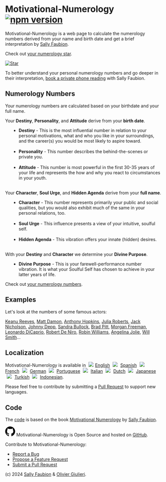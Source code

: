 # Motivational-Numerology [![npm version](https://img.shields.io/npm/v/motivational-numerology)](https://www.npmjs.com/package/motivational-numerology)

Motivational-Numerology is a web page to calculate the numerology numbers derived from your name and birth date and get a brief interpretation by [Sally Faubion](http://sallysnumbers.com/).

Check out [your numerology star](https://evoluteur.github.io/motivational-numerology/).

[![Star](https://raw.githubusercontent.com/evoluteur/motivational-numerology/master/pix/numerology-star-labels.gif)](https://evoluteur.github.io/motivational-numerology/)

To better understand your personal numerology numbers and go deeper in their interpretation, [book a private phone reading](https://sallysnumbers.com/services/) with Sally Faubion.

## Numerology Numbers

Your numerology numbers are calculated based on your birthdate and your full name.

Your **Destiny**, **Personality**, and **Attitude** derive from your **birth date**.

<ul style="margin-left:20px">
<li><strong>Destiny</strong> - <span>This is the most influential number in relation to your personal motivations, what and who you like in your surroundings, and the career(s) you would be most likely to aspire toward.
</span><br/><br/>

<li><strong>Personality</strong>
- <span>This number describes the behind-the-scenes or private you.
</span><br/><br/>

<li><strong>Attitude</strong>
- <span>This number is most powerful in the first 30-35 years of your life and represents the how and why you react to circumstances in your youth.
</span><br/><br/>
</ul>

 Your **Character**, **Soul Urge**, and **Hidden Agenda** derive from your **full name**.

<div style="padding-left:20px">
<ul>

<li><strong>Character</strong>
- <span>
This number represents primarily your public and social qualities, but you would also exhibit much of the same in your personal relations, too.
</span><br/><br/>

<li><strong>Soul Urge</strong>
- <span>
This influence presents a view of your intuitive, soulful self.
</span><br/><br/>

<li><strong>Hidden Agenda</strong>
- <span>
This vibration offers your innate (hidden) desires.
</span><br/><br/>

</div>


With your
**Destiny** and **Character** we determine your **Divine Purpose**.

<div style="padding-left:20px">
<ul>
<li><strong>Divine Purpose</strong>
- <span>
This is your farewell-performance number vibration. It is what your Soulful Self has chosen to achieve in your latter years of life.

</span>

 </div>

Check out [your numerology numbers](https://evoluteur.github.io/motivational-numerology/).


## Examples

Let's look at the numbers of some famous actors:

[Keanu Reeves](https://evoluteur.github.io/motivational-numerology/?name=Keanu+Charles+Reeves&month=9&day=2&year=1964),
[Matt Damon](https://evoluteur.github.io/motivational-numerology/?name=Matthew+Paige+Damon&month=8&day=8&year=1970),
[Anthony Hopkins](https://evoluteur.github.io/motivational-numerology/?name=Philip+Anthony+Hopkins&month=12&day=31&year=1937),
[Julia Roberts](https://evoluteur.github.io/motivational-numerology/?name=Julia+Fiona+Roberts&month=10&day=28&year=1967),
[Jack Nicholson](https://evoluteur.github.io/motivational-numerology/?name=John+Joseph+Nicholson&month=4&day=22&year=1937),
[Johnny Depp](https://evoluteur.github.io/motivational-numerology/?name=John+Christopher+Depp+II&month=6&day=9&year=1963),
[Sandra Bullock](https://evoluteur.github.io/motivational-numerology/?name=Sandra+Annette+Bullock&month=7&day=26&year=1964),
[Brad Pitt](https://evoluteur.github.io/motivational-numerology/?name=William+Bradley+Pitt&month=12&day=18&year=1963),
[Morgan Freeman](https://evoluteur.github.io/motivational-numerology/?name=Morgan+Freeman&month=6&day=1&year=1937),
[Leonardo DiCaprio](https://evoluteur.github.io/motivational-numerology/?name=Leonardo+Wilhelm+DiCaprio&month=11&day=11&year=1974),
[Robert De Niro](https://evoluteur.github.io/motivational-numerology/?name=Robert+Anthony+De+Niro+Jr.&month=8&day=17&year=1943),
[Robin Williams](https://evoluteur.github.io/motivational-numerology/?name=Robin+McLaurin+Williams&month=7&day=21&year=1951),
[Angelina Jolie](https://evoluteur.github.io/motivational-numerology/?name=Angelina+Jolie+Voight&month=6&day=4&year=1975),
[Will Smith](https://evoluteur.github.io/motivational-numerology/?name=Willard+Carroll+Smith+Jr.&month=9&day=25&year=1968)...


## Localization

Motivational-Numerology is available in <img src="https://evoluteur.github.io/motivational-numerology/pix/en.gif" style="margin:0 5px;"/>[English](https://evoluteur.github.io/motivational-numerology/)
<img src="https://evoluteur.github.io/motivational-numerology/pix/es.gif" style="margin:0 5px;"/> [Spanish](https://evoluteur.github.io/motivational-numerology/index-spanish.html)
<img src="https://evoluteur.github.io/motivational-numerology/pix/fr.gif" style="margin:0 5px;"/> [French](https://evoluteur.github.io/motivational-numerology/index-french.html)
<img src="https://evoluteur.github.io/motivational-numerology/pix/de.gif" style="margin:0 5px;"/> [German](https://evoluteur.github.io/motivational-numerology/index-german.html)
<img src="https://evoluteur.github.io/motivational-numerology/pix/pt.gif" style="margin:0 5px;"/> [Portuguese](https://evoluteur.github.io/motivational-numerology/index-portuguese.html)
<img src="https://evoluteur.github.io/motivational-numerology/pix/it.gif" style="margin:0 5px;"/> [Italian](https://evoluteur.github.io/motivational-numerology/index-italian.html)
<img src="https://evoluteur.github.io/motivational-numerology/pix/nl.gif" style="margin:0 5px;"/> [Dutch](https://evoluteur.github.io/motivational-numerology/index-dutch.html)
<img src="https://evoluteur.github.io/motivational-numerology/pix/jp.gif" style="margin:0 5px;"/> [Japanese](https://evoluteur.github.io/motivational-numerology/index-japanese.html)
<img src="https://evoluteur.github.io/motivational-numerology/pix/tr.gif" style="margin:0 5px;"/> [Turkish](https://evoluteur.github.io/motivational-numerology/index-turkish.html)
<img src="https://evoluteur.github.io/motivational-numerology/pix/id.gif" style="margin:0 5px;"/> [Indonesian](https://evoluteur.github.io/motivational-numerology/index-indonesian.html).

Please feel free to contribute by submitting a [Pull Request](https://github.com/evoluteur/motivational-numerology/pulls) to support new languages.

## Code

The [code](https://github.com/evoluteur/motivational-numerology) is based on the book [Motivational Numerology](https://www.amazon.com/Motivational-Numerology-Numbers-Affect-Your/dp/0929765974) by [Sally Faubion](http://sallysnumbers.com/).

[<svg height="32" aria-hidden="true" viewBox="0 0 16 16" version="1.1" width="32" data-view-component="true" class="octicon octicon-mark-github v-align-middle color-fg-default">
    <path d="M8 0c4.42 0 8 3.58 8 8a8.013 8.013 0 0 1-5.45 7.59c-.4.08-.55-.17-.55-.38 0-.27.01-1.13.01-2.2 0-.75-.25-1.23-.54-1.48 1.78-.2 3.65-.88 3.65-3.95 0-.88-.31-1.59-.82-2.15.08-.2.36-1.02-.08-2.12 0 0-.67-.22-2.2.82-.64-.18-1.32-.27-2-.27-.68 0-1.36.09-2 .27-1.53-1.03-2.2-.82-2.2-.82-.44 1.1-.16 1.92-.08 2.12-.51.56-.82 1.28-.82 2.15 0 3.06 1.86 3.75 3.64 3.95-.23.2-.44.55-.51 1.07-.46.21-1.61.55-2.33-.66-.15-.24-.6-.83-1.23-.82-.67.01-.27.38.01.53.34.19.73.9.82 1.13.16.45.68 1.31 2.69.94 0 .67.01 1.3.01 1.49 0 .21-.15.45-.55.38A7.995 7.995 0 0 1 0 8c0-4.42 3.58-8 8-8Z"></path>
</svg>](https://github.com/evoluteur/motivational-numerology) Motivational-Numerology is Open Source and hosted on [GitHub](https://github.com/evoluteur/motivational-numerology).

Contribute to Motivational-Numerology:

<ul>
<li>
<a href="https://github.com/evoluteur/motivational-numerology//labels/bug">Report a Bug</a>
</li>
<li><a href="https://github.com/evoluteur/motivational-numerology/labels/enhancement">Propose a Feature Request</a>
</li>
<li><a href="https://github.com/evoluteur/motivational-numerology/pulls">Submit a Pull Request</a>
</li>
</ul>


(c) 2024 [Sally Faubion](http://sallysnumbers.com/) & [Olivier Giulieri](https://evoluteur.github.io/).
